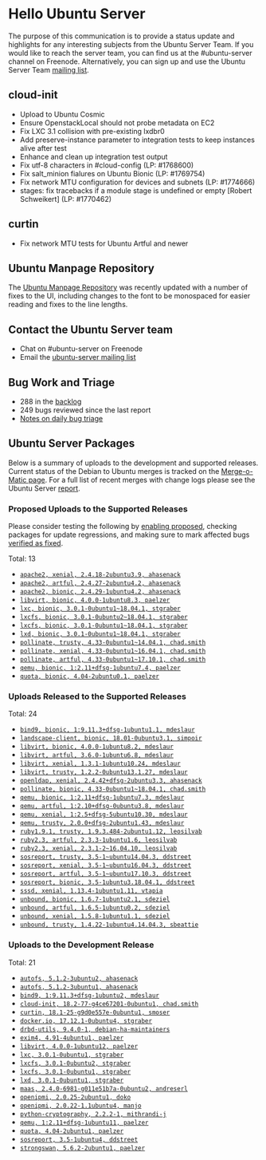 # Hello Ubuntu Server

The purpose of this communication is to provide a status update and
highlights for any interesting subjects from the Ubuntu Server Team. If
you would like to reach the server team, you can find us at
the #ubuntu-server channel on Freenode. Alternatively, you can sign up
and use the Ubuntu Server Team [mailing list](https://lists.ubuntu.com/mailman/listinfo/ubuntu-server).

## cloud-init

- Upload to Ubuntu Cosmic
- Ensure OpenstackLocal should not probe metadata on EC2
- Fix LXC 3.1 collision with pre-existing lxdbr0
- Add preserve-instance parameter to integration tests to keep instances alive after test
- Enhance and clean up integration test output
- Fix utf-8 characters in #cloud-config (LP: #1768600)
- Fix salt_minion fialures on Ubuntu Bionic (LP: #1769754)
- Fix network MTU configuration for devices and subnets (LP: #1774666)
- stages: fix tracebacks if a module stage is undefined or empty [Robert Schweikert] (LP: #1770462)

## curtin

- Fix network MTU tests for Ubuntu Artful and newer

## Ubuntu Manpage Repository

The [Ubuntu Manpage Repository](http://manpages.ubuntu.com/) was recently updated with a number of fixes to the UI, including changes to the font to be monospaced for easier reading and fixes to the line lengths.

## Contact the Ubuntu Server team

- Chat on #ubuntu-server on Freenode
- Email the [ubuntu-server mailing list](https://lists.ubuntu.com/mailman/listinfo/ubuntu-server)

## Bug Work and Triage

- 288 in the [backlog]('https://bugs.launchpad.net/~ubuntu-server/+subscribedbugs)
- 249 bugs reviewed since the last report
- [Notes on daily bug triage](https://wiki.ubuntu.com/ServerTeam/KnowledgeBase#Bug_Triage)

## Ubuntu Server Packages

Below is a summary of uploads to the development and supported
releases. Current status of the Debian to Ubuntu merges is tracked on
the [Merge-o-Matic page](https://merges.ubuntu.com/main.html). For a
full list of recent merges with change logs please see the Ubuntu
Server [report](http://reqorts.qa.ubuntu.com/reports/ubuntu-server/merges.html).

### Proposed Uploads to the Supported Releases

Please consider testing the following by [enabling proposed](https://wiki.ubuntu.com/Testing/EnableProposed), checking packages for update regressions, and making sure to mark affected bugs [verified as fixed](https://wiki.ubuntu.com/StableReleaseUpdates#Verification).

Total: 13

- [`apache2, xenial, 2.4.18-2ubuntu3.9, ahasenack`](https://launchpad.net/ubuntu/+source/apache2/2.4.18-2ubuntu3.9)
- [`apache2, artful, 2.4.27-2ubuntu4.2, ahasenack`](https://launchpad.net/ubuntu/+source/apache2/2.4.27-2ubuntu4.2)
- [`apache2, bionic, 2.4.29-1ubuntu4.2, ahasenack`](https://launchpad.net/ubuntu/+source/apache2/2.4.29-1ubuntu4.2)
- [`libvirt, bionic, 4.0.0-1ubuntu8.3, paelzer`](https://launchpad.net/ubuntu/+source/libvirt/4.0.0-1ubuntu8.3)
- [`lxc, bionic, 3.0.1-0ubuntu1~18.04.1, stgraber`](https://launchpad.net/ubuntu/+source/lxc/3.0.1-0ubuntu1~18.04.1)
- [`lxcfs, bionic, 3.0.1-0ubuntu2~18.04.1, stgraber`](https://launchpad.net/ubuntu/+source/lxcfs/3.0.1-0ubuntu2~18.04.1)
- [`lxcfs, bionic, 3.0.1-0ubuntu1~18.04.1, stgraber`](https://launchpad.net/ubuntu/+source/lxcfs/3.0.1-0ubuntu1~18.04.1)
- [`lxd, bionic, 3.0.1-0ubuntu1~18.04.1, stgraber`](https://launchpad.net/ubuntu/+source/lxd/3.0.1-0ubuntu1~18.04.1)
- [`pollinate, trusty, 4.33-0ubuntu1~14.04.1, chad.smith`](https://launchpad.net/ubuntu/+source/pollinate/4.33-0ubuntu1~14.04.1)
- [`pollinate, xenial, 4.33-0ubuntu1~16.04.1, chad.smith`](https://launchpad.net/ubuntu/+source/pollinate/4.33-0ubuntu1~16.04.1)
- [`pollinate, artful, 4.33-0ubuntu1~17.10.1, chad.smith`](https://launchpad.net/ubuntu/+source/pollinate/4.33-0ubuntu1~17.10.1)
- [`qemu, bionic, 1:2.11+dfsg-1ubuntu7.4, paelzer`](https://launchpad.net/ubuntu/+source/qemu/1:2.11+dfsg-1ubuntu7.4)
- [`quota, bionic, 4.04-2ubuntu0.1, paelzer`](https://launchpad.net/ubuntu/+source/quota/4.04-2ubuntu0.1)

### Uploads Released to the Supported Releases

Total: 24

- [`bind9, bionic, 1:9.11.3+dfsg-1ubuntu1.1, mdeslaur`](https://launchpad.net/ubuntu/+source/bind9/1:9.11.3+dfsg-1ubuntu1.1)
- [`landscape-client, bionic, 18.01-0ubuntu3.1, simpoir`](https://launchpad.net/ubuntu/+source/landscape-client/18.01-0ubuntu3.1)
- [`libvirt, bionic, 4.0.0-1ubuntu8.2, mdeslaur`](https://launchpad.net/ubuntu/+source/libvirt/4.0.0-1ubuntu8.2)
- [`libvirt, artful, 3.6.0-1ubuntu6.8, mdeslaur`](https://launchpad.net/ubuntu/+source/libvirt/3.6.0-1ubuntu6.8)
- [`libvirt, xenial, 1.3.1-1ubuntu10.24, mdeslaur`](https://launchpad.net/ubuntu/+source/libvirt/1.3.1-1ubuntu10.24)
- [`libvirt, trusty, 1.2.2-0ubuntu13.1.27, mdeslaur`](https://launchpad.net/ubuntu/+source/libvirt/1.2.2-0ubuntu13.1.27)
- [`openldap, xenial, 2.4.42+dfsg-2ubuntu3.3, ahasenack`](https://launchpad.net/ubuntu/+source/openldap/2.4.42+dfsg-2ubuntu3.3)
- [`pollinate, bionic, 4.33-0ubuntu1~18.04.1, chad.smith`](https://launchpad.net/ubuntu/+source/pollinate/4.33-0ubuntu1~18.04.1)
- [`qemu, bionic, 1:2.11+dfsg-1ubuntu7.3, mdeslaur`](https://launchpad.net/ubuntu/+source/qemu/1:2.11+dfsg-1ubuntu7.3)
- [`qemu, artful, 1:2.10+dfsg-0ubuntu3.8, mdeslaur`](https://launchpad.net/ubuntu/+source/qemu/1:2.10+dfsg-0ubuntu3.8)
- [`qemu, xenial, 1:2.5+dfsg-5ubuntu10.30, mdeslaur`](https://launchpad.net/ubuntu/+source/qemu/1:2.5+dfsg-5ubuntu10.30)
- [`qemu, trusty, 2.0.0+dfsg-2ubuntu1.43, mdeslaur`](https://launchpad.net/ubuntu/+source/qemu/2.0.0+dfsg-2ubuntu1.43)
- [`ruby1.9.1, trusty, 1.9.3.484-2ubuntu1.12, leosilvab`](https://launchpad.net/ubuntu/+source/ruby1.9.1/1.9.3.484-2ubuntu1.12)
- [`ruby2.3, artful, 2.3.3-1ubuntu1.6, leosilvab`](https://launchpad.net/ubuntu/+source/ruby2.3/2.3.3-1ubuntu1.6)
- [`ruby2.3, xenial, 2.3.1-2~16.04.10, leosilvab`](https://launchpad.net/ubuntu/+source/ruby2.3/2.3.1-2~16.04.10)
- [`sosreport, trusty, 3.5-1~ubuntu14.04.3, ddstreet`](https://launchpad.net/ubuntu/+source/sosreport/3.5-1~ubuntu14.04.3)
- [`sosreport, xenial, 3.5-1~ubuntu16.04.3, ddstreet`](https://launchpad.net/ubuntu/+source/sosreport/3.5-1~ubuntu16.04.3)
- [`sosreport, artful, 3.5-1~ubuntu17.10.3, ddstreet`](https://launchpad.net/ubuntu/+source/sosreport/3.5-1~ubuntu17.10.3)
- [`sosreport, bionic, 3.5-1ubuntu3.18.04.1, ddstreet`](https://launchpad.net/ubuntu/+source/sosreport/3.5-1ubuntu3.18.04.1)
- [`sssd, xenial, 1.13.4-1ubuntu1.11, vtapia`](https://launchpad.net/ubuntu/+source/sssd/1.13.4-1ubuntu1.11)
- [`unbound, bionic, 1.6.7-1ubuntu2.1, sdeziel`](https://launchpad.net/ubuntu/+source/unbound/1.6.7-1ubuntu2.1)
- [`unbound, artful, 1.6.5-1ubuntu0.2, sdeziel`](https://launchpad.net/ubuntu/+source/unbound/1.6.5-1ubuntu0.2)
- [`unbound, xenial, 1.5.8-1ubuntu1.1, sdeziel`](https://launchpad.net/ubuntu/+source/unbound/1.5.8-1ubuntu1.1)
- [`unbound, trusty, 1.4.22-1ubuntu4.14.04.3, sbeattie`](https://launchpad.net/ubuntu/+source/unbound/1.4.22-1ubuntu4.14.04.3)

### Uploads to the Development Release

Total: 21

- [`autofs, 5.1.2-3ubuntu2, ahasenack`](https://launchpad.net/ubuntu/+source/autofs/5.1.2-3ubuntu2)
- [`autofs, 5.1.2-3ubuntu1, ahasenack`](https://launchpad.net/ubuntu/+source/autofs/5.1.2-3ubuntu1)
- [`bind9, 1:9.11.3+dfsg-1ubuntu2, mdeslaur`](https://launchpad.net/ubuntu/+source/bind9/1:9.11.3+dfsg-1ubuntu2)
- [`cloud-init, 18.2-77-g4ce67201-0ubuntu1, chad.smith`](https://launchpad.net/ubuntu/+source/cloud-init/18.2-77-g4ce67201-0ubuntu1)
- [`curtin, 18.1-25-g9d0e557e-0ubuntu1, smoser`](https://launchpad.net/ubuntu/+source/curtin/18.1-25-g9d0e557e-0ubuntu1)
- [`docker.io, 17.12.1-0ubuntu4, stgraber`](https://launchpad.net/ubuntu/+source/docker.io/17.12.1-0ubuntu4)
- [`drbd-utils, 9.4.0-1, debian-ha-maintainers`](https://launchpad.net/ubuntu/+source/drbd-utils/9.4.0-1)
- [`exim4, 4.91-4ubuntu1, paelzer`](https://launchpad.net/ubuntu/+source/exim4/4.91-4ubuntu1)
- [`libvirt, 4.0.0-1ubuntu12, paelzer`](https://launchpad.net/ubuntu/+source/libvirt/4.0.0-1ubuntu12)
- [`lxc, 3.0.1-0ubuntu1, stgraber`](https://launchpad.net/ubuntu/+source/lxc/3.0.1-0ubuntu1)
- [`lxcfs, 3.0.1-0ubuntu2, stgraber`](https://launchpad.net/ubuntu/+source/lxcfs/3.0.1-0ubuntu2)
- [`lxcfs, 3.0.1-0ubuntu1, stgraber`](https://launchpad.net/ubuntu/+source/lxcfs/3.0.1-0ubuntu1)
- [`lxd, 3.0.1-0ubuntu1, stgraber`](https://launchpad.net/ubuntu/+source/lxd/3.0.1-0ubuntu1)
- [`maas, 2.4.0-6981-g011e51b7a-0ubuntu2, andreserl`](https://launchpad.net/ubuntu/+source/maas/2.4.0-6981-g011e51b7a-0ubuntu2)
- [`openipmi, 2.0.25-2ubuntu1, doko`](https://launchpad.net/ubuntu/+source/openipmi/2.0.25-2ubuntu1)
- [`openipmi, 2.0.22-1.1ubuntu4, manjo`](https://launchpad.net/ubuntu/+source/openipmi/2.0.22-1.1ubuntu4)
- [`python-cryptography, 2.2.2-1, mithrandi-j`](https://launchpad.net/ubuntu/+source/python-cryptography/2.2.2-1)
- [`qemu, 1:2.11+dfsg-1ubuntu11, paelzer`](https://launchpad.net/ubuntu/+source/qemu/1:2.11+dfsg-1ubuntu11)
- [`quota, 4.04-2ubuntu1, paelzer`](https://launchpad.net/ubuntu/+source/quota/4.04-2ubuntu1)
- [`sosreport, 3.5-1ubuntu4, ddstreet`](https://launchpad.net/ubuntu/+source/sosreport/3.5-1ubuntu4)
- [`strongswan, 5.6.2-2ubuntu1, paelzer`](https://launchpad.net/ubuntu/+source/strongswan/5.6.2-2ubuntu1)

